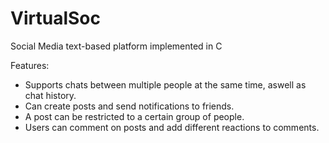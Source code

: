 # VirtualSoc
Social Media text-based platform implemented in C

Features:
  - Supports chats between multiple people at the same time, aswell as chat history.
  - Can create posts and send notifications to friends.
  - A post can be restricted to a certain group of people.
  - Users can comment on posts and add different reactions to comments.
